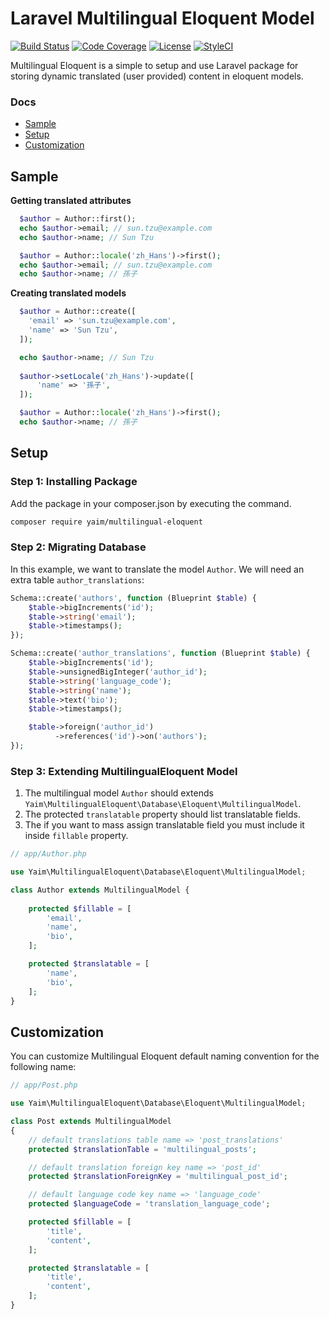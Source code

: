 Laravel Multilingual Eloquent Model
====================

[![Build Status](https://travis-ci.org/yaim/multilingual-eloquent.svg?branch=master)](https://travis-ci.org/yaim/multilingual-eloquent)
[![Code Coverage](https://codecov.io/gh/yaim/multilingual-eloquent/branch/master/graph/badge.svg)](https://codecov.io/gh/yaim/multilingual-eloquent)
[![License](https://poser.pugx.org/yaim/multilingual-eloquent/license.svg)](https://packagist.org/packages/yaim/multilingual-eloquent)
[![StyleCI](https://github.styleci.io/repos/191971433/shield)](https://github.styleci.io/repos/191971433)

Multilingual Eloquent is a simple to setup and use Laravel package for storing dynamic translated (user provided) content in eloquent models.

### Docs

* [Sample](#sample)
* [Setup](#setup)
* [Customization](#customization)

## Sample

**Getting translated attributes**

```php
  $author = Author::first();
  echo $author->email; // sun.tzu@example.com
  echo $author->name; // Sun Tzu

  $author = Author::locale('zh_Hans')->first();
  echo $author->email; // sun.tzu@example.com
  echo $author->name; // 孫子
```

**Creating translated models**

```php
  $author = Author::create([
    'email' => 'sun.tzu@example.com',
    'name' => 'Sun Tzu',
  ]);

  echo $author->name; // Sun Tzu
  
  $author->setLocale('zh_Hans')->update([
      'name' => '孫子',
  ]);

  $author = Author::locale('zh_Hans')->first();
  echo $author->name; // 孫子
```

## Setup

### Step 1: Installing Package

Add the package in your composer.json by executing the command.

```bash
composer require yaim/multilingual-eloquent
```

### Step 2: Migrating Database

In this example, we want to translate the model `Author`. We will need an extra table `author_translations`:

```php
Schema::create('authors', function (Blueprint $table) {
    $table->bigIncrements('id');
    $table->string('email');
    $table->timestamps();
});

Schema::create('author_translations', function (Blueprint $table) {
    $table->bigIncrements('id');
    $table->unsignedBigInteger('author_id');
    $table->string('language_code');
    $table->string('name');
    $table->text('bio');
    $table->timestamps();

    $table->foreign('author_id')
          ->references('id')->on('authors');
});
```

### Step 3: Extending MultilingualEloquent Model

1. The multilingual model `Author` should extends `Yaim\MultilingualEloquent\Database\Eloquent\MultilingualModel`.
2. The protected `translatable` property should list translatable fields.
3. The if you want to mass assign translatable field you must include it inside `fillable` property.


```php
// app/Author.php

use Yaim\MultilingualEloquent\Database\Eloquent\MultilingualModel;

class Author extends MultilingualModel {
    
    protected $fillable = [
        'email',
        'name',
        'bio',
    ];

    protected $translatable = [
        'name',
        'bio',
    ];
}
```

## Customization

You can customize Multilingual Eloquent default naming convention for the following name:

```php
// app/Post.php

use Yaim\MultilingualEloquent\Database\Eloquent\MultilingualModel;

class Post extends MultilingualModel
{
    // default translations table name => 'post_translations'
    protected $translationTable = 'multilingual_posts';

    // default translation foreign key name => 'post_id'
    protected $translationForeignKey = 'multilingual_post_id';

    // default language code key name => 'language_code'
    protected $languageCode = 'translation_language_code';

    protected $fillable = [
        'title',
        'content',
    ];

    protected $translatable = [
        'title',
        'content',
    ];
}
```
